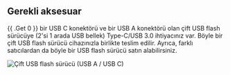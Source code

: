 ## Gerekli aksesuar

{{ .Get 0 }} bir USB C konektörü ve bir USB A konektörü olan çift USB flash sürücüye (2'si 1 arada USB bellek) Type-C/USB 3.0 ihtiyacınız var. Böyle bir çift USB flash sürücü cihazınızla birlikte teslim edilir. Ayrıca, farklı satıcılardan da böyle bir USB flash sürücü satın alabilirsiniz.

![Çift USB flash sürücü (USB A / USB C)](/images/firmware/update/usb-dual-stick.svg)

